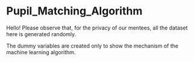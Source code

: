 # Pupil_Matching_Algorithm
Hello!
Please observe that, for the privacy of our mentees, all the dataset here is generated randomly. 

The dummy variables are created only to show the mechanism of the machine learning algorithm. 


